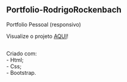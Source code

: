 ## Portfolio-RodrigoRockenbach

Portfolio Pessoal (responsivo)

Visualize o projeto <a href="http://portfolio-rodrigo-rockenbach.vercel.app/">AQUI</a>!

##
<div>
  Criado com:
  <br>- Html;
  <br>- Css;
  <br>- Bootstrap.
</div>
